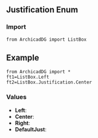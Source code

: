 ## Justification Enum

### Import
```
from ArchicadDG import ListBox
``` 

## Example
```
from ArchicadDG import *
ft1=ListBox.Left
ft2=ListBox.Justification.Center
```

### Values
* **Left**:
* **Center**:
* **Right**:
* **DefaultJust**: